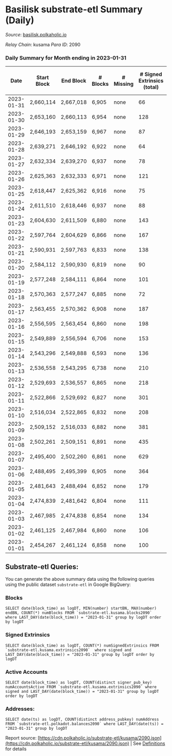 # Basilisk substrate-etl Summary (Daily)

_Source_: [basilisk.polkaholic.io](https://basilisk.polkaholic.io)

*Relay Chain*: kusama
*Para ID*: 2090



### Daily Summary for Month ending in 2023-01-31


| Date | Start Block | End Block | # Blocks | # Missing | # Signed Extrinsics (total) | # Active Accounts | # Addresses with Balances | # Events | # Transfers | # XCM Transfers In | # XCM Transfers Out |
| ---- | ----------- | --------- | -------- | --------- | --------------------------- | ----------------- | ------------------------- | -------- | ----------- | ------------------ | ------------------- |
| 2023-01-31 | 2,660,114 | 2,667,018 | 6,905 | none  | 66 | 38 | 16,990 | 21,488 | 62 ($3,951.60) | 16 ($250.73) | 12 ($215.89) |
| 2023-01-30 | 2,653,160 | 2,660,113 | 6,954 | none  | 128 | 54 | 16,984 | 22,421 | 171 ($8,383.32) | 21 ($3,388.34) | 17 ($4,249.89) |
| 2023-01-29 | 2,646,193 | 2,653,159 | 6,967 | none  | 87 | 40 | 16,983 | 22,118 | 135 ($2,413.68) | 21 ($331.10) | 22 ($2,249.21) |
| 2023-01-28 | 2,639,271 | 2,646,192 | 6,922 | none  | 64 | 32 | 16,980 | 21,614 | 85 ($3,315.99) | 13 ($404.22) | 11 ($2,063.71) |
| 2023-01-27 | 2,632,334 | 2,639,270 | 6,937 | none  | 78 | 30 | 16,979 | 21,766 | 113 ($9,390.67) | 6 ($57.14) | 11 ($3,886.75) |
| 2023-01-26 | 2,625,363 | 2,632,333 | 6,971 | none  | 121 | 44 | 16,979 | 22,466 | 192 ($7,594.34) | 13 ($3,766.24) | 17 ($3,866.63) |
| 2023-01-25 | 2,618,447 | 2,625,362 | 6,916 | none  | 75 | 39 | 16,973 | 21,628 | 92 ($3,005.95) | 9 ($774.75) | 15 ($1,394.46) |
| 2023-01-24 | 2,611,510 | 2,618,446 | 6,937 | none  | 88 | 39 | 16,972 | 22,089 | 170 ($9,691.79) | 16 ($5,041.05) | 11 ($2,752.65) |
| 2023-01-23 | 2,604,630 | 2,611,509 | 6,880 | none  | 143 | 38 | 16,972 | 22,582 | 252 ($14,531.40) | 16 ($3,581.59) | 19 ($3,079.64) |
| 2023-01-22 | 2,597,764 | 2,604,629 | 6,866 | none  | 167 | 38 | 16,971 | 22,996 | 311 ($13,485.77) | 28 ($3,536.84) | 24 ($4,166.02) |
| 2023-01-21 | 2,590,931 | 2,597,763 | 6,833 | none  | 138 | 37 | 16,968 | 22,455 | 244 ($6,610.80) | 27 ($1,293.66) | 21 ($1,577.34) |
| 2023-01-20 | 2,584,112 | 2,590,930 | 6,819 | none  | 90 | 33 | 16,966 | 21,671 | 130 ($7,779.65) | 16 ($5,279.49) | 13 ($5,118.05) |
| 2023-01-19 | 2,577,248 | 2,584,111 | 6,864 | none  | 101 | 40 | 16,963 | 21,940 | 166 ($15,682.32) | 18 ($7,665.33) | 16 ($2,355.49) |
| 2023-01-18 | 2,570,363 | 2,577,247 | 6,885 | none  | 72 | 31 | 16,963 | 21,579 | 103 ($7,469.25) | 12 ($2,022.07) | 13 ($2,878.59) |
| 2023-01-17 | 2,563,455 | 2,570,362 | 6,908 | none  | 187 | 39 | 16,962 | 23,310 | 313 ($15,345.14) | 28 ($1,988.85) | 25 ($7,934.05) |
| 2023-01-16 | 2,556,595 | 2,563,454 | 6,860 | none  | 198 | 48 | 16,953 | 23,286 | 285 ($10,393.04) | 24 ($6,667.96) | 43 ($4,810.73) |
| 2023-01-15 | 2,549,889 | 2,556,594 | 6,706 | none  | 153 | 41 | 16,952 | 22,299 | 289 ($22,313.58) | 25 ($4,919.40) | 28 ($6,381.55) |
| 2023-01-14 | 2,543,296 | 2,549,888 | 6,593 | none  | 136 | 38 | 16,949 | 21,735 | 263 ($14,759.14) | 16 ($2,105.22) | 22 ($7,232.32) |
| 2023-01-13 | 2,536,558 | 2,543,295 | 6,738 | none  | 210 | 62 | 16,949 | 23,197 | 399 ($34,826.91) | 32 ($5,809.69) | 27 ($10,308.37) |
| 2023-01-12 | 2,529,693 | 2,536,557 | 6,865 | none  | 218 | 79 | 16,945 | 23,431 | 332 ($20,068.92) | 36 ($3,174.27) | 37 ($9,400.39) |
| 2023-01-11 | 2,522,866 | 2,529,692 | 6,827 | none  | 301 | 79 | 16,936 | 24,749 | 578 ($62,261.25) | 42 ($21,199.70) | 42 ($9,538.57) |
| 2023-01-10 | 2,516,034 | 2,522,865 | 6,832 | none  | 208 | 52 | 16,930 | 23,158 | 304 ($22,559.48) | 30 ($6,828.97) | 34 ($5,783.34) |
| 2023-01-09 | 2,509,152 | 2,516,033 | 6,882 | none  | 381 | 74 | 16,924 | 25,639 | 607 ($42,442.47) | 62 ($12,847.50) | 67 ($23,004.13) |
| 2023-01-08 | 2,502,261 | 2,509,151 | 6,891 | none  | 435 | 87 | 16,920 | 26,372 | 710 ($99,001.38) | 71 ($16,094.68) | 71 ($22,572.04) |
| 2023-01-07 | 2,495,400 | 2,502,260 | 6,861 | none  | 629 | 122 | 16,914 | 28,363 | 956 ($137,997.83) | 89 ($36,211.64) | 74 ($14,097.35) |
| 2023-01-06 | 2,488,495 | 2,495,399 | 6,905 | none  | 364 | 108 | 16,910 | 24,885 | 454 ($44,226.30) | 44 ($10,404.63) | 54 ($7,621.26) |
| 2023-01-05 | 2,481,643 | 2,488,494 | 6,852 | none  | 179 | 44 | 16,904 | 22,863 | 252 ($32,359.46) | 41 ($22,537.94) | 33 ($5,486.71) |
| 2023-01-04 | 2,474,839 | 2,481,642 | 6,804 | none  | 111 | 45 | 16,897 | 21,806 | 125 ($23,499.19) | 37 ($3,706.88) | 25 ($2,847.26) |
| 2023-01-03 | 2,467,985 | 2,474,838 | 6,854 | none  | 134 | 42 | 16,893 | 22,265 | 182 ($12,099.05) | 26 ($3,677.96) | 28 ($6,463.60) |
| 2023-01-02 | 2,461,125 | 2,467,984 | 6,860 | none  | 106 | 34 | 16,889 | 22,006 | 150 ($7,229.94) | 21 ($6,836.02) | 28 ($2,204.29) |
| 2023-01-01 | 2,454,267 | 2,461,124 | 6,858 | none  | 100 | 26 | 16,888 | 22,012 | 164 ($11,234.31) | 28 ($4,824.67) | 26 ($3,078.19) |

## Substrate-etl Queries:
You can generate the above summary data using the following queries using the public dataset `substrate-etl` in Google BigQuery:


### Blocks
```
SELECT date(block_time) as logDT, MIN(number) startBN, MAX(number) endBN, COUNT(*) numBlocks FROM `substrate-etl.kusama.blocks2090`  where LAST_DAY(date(block_time)) = "2023-01-31" group by logDT order by logDT
```


### Signed Extrinsics
```
SELECT date(block_time) as logDT, COUNT(*) numSignedExtrinsics FROM `substrate-etl.kusama.extrinsics2090`  where signed and LAST_DAY(date(block_time)) = "2023-01-31" group by logDT order by logDT
```


### Active Accounts
```
SELECT date(block_time) as logDT, COUNT(distinct signer_pub_key) numAccountsActive FROM `substrate-etl.kusama.extrinsics2090` where signed and LAST_DAY(date(block_time)) = "2023-01-31" group by logDT order by logDT
```


### Addresses:
```
SELECT date(ts) as logDT, COUNT(distinct address_pubkey) numAddress FROM `substrate-etl.polkadot.balances2090` where LAST_DAY(date(ts)) = "2023-01-31" group by logDT
```



Report source: [https://cdn.polkaholic.io/substrate-etl/kusama/2090.json](https://cdn.polkaholic.io/substrate-etl/kusama/2090.json) | See [Definitions](/DEFINITIONS.md) for details
